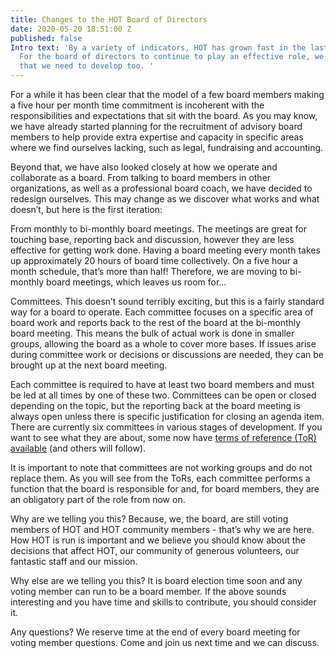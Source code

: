 ```yaml
---
title: Changes to the HOT Board of Directors
date: 2020-05-20 18:51:00 Z
published: false
Intro text: 'By a variety of indicators, HOT has grown fast in the last few years.
  For the board of directors to continue to play an effective role, we have decided
  that we need to develop too. '
---
```


For a while it has been clear that the model of a few board members making a five hour per month time commitment is incoherent with the responsibilities and expectations that sit with the board. As you may know, we have already started planning for the recruitment of advisory board members to help provide extra expertise and capacity in specific areas where we find ourselves lacking, such as legal, fundraising and accounting.

Beyond that, we have also looked closely at how we operate and collaborate as a board. From talking to board members in other organizations, as well as a professional board coach, we have decided to redesign ourselves. This may change as we discover what works and what doesn’t, but here is the first iteration:

From monthly to bi-monthly board meetings. The meetings are great for touching base, reporting back and discussion, however they are less effective for getting work done. Having a board meeting every month takes up approximately 20 hours of board time collectively. On a five hour a month schedule, that’s more than half! Therefore, we are moving to bi-monthly board meetings, which leaves us room for…

Committees. This doesn’t sound terribly exciting, but this is a fairly standard way for a board to operate. Each committee focuses on a specific area of board work and reports back to the rest of the board at the bi-monthly board meeting. This means the bulk of actual work is done in smaller groups, allowing the board as a whole to cover more bases. If issues arise during committee work or decisions or discussions are needed, they can be brought up at the next board meeting.

Each committee is required to have at least two board members and must be led at all times by one of these two. Committees can be open or closed depending on the topic, but the reporting back at the board meeting is always open unless there is specific justification for closing an agenda item. There are currently six committees in various stages of development. If you want to see what they are about, some now have [terms of reference (ToR) available](https://drive.google.com/drive/folders/1tzqA0M-4l0-DeSNk8TngbduvpXFtdZUF) (and others will follow).

It is important to note that committees are not working groups and do not replace them. As you will see from the ToRs, each committee performs a function that the board is responsible for and, for board members, they are an obligatory part of the role from now on.

Why are we telling you this? Because, we, the board, are still voting members of HOT and HOT community members - that’s why we are here. How HOT is run is important  and we believe you should know about the decisions that affect HOT, our community of generous volunteers, our fantastic staff and our mission.

Why else are we telling you this? It is board election time soon and any voting member can run to be a board member. If the above sounds interesting and you have time and skills to contribute, you should consider it.

Any questions? We reserve time at the end of every board meeting for voting member questions. Come and join us next time and we can discuss.